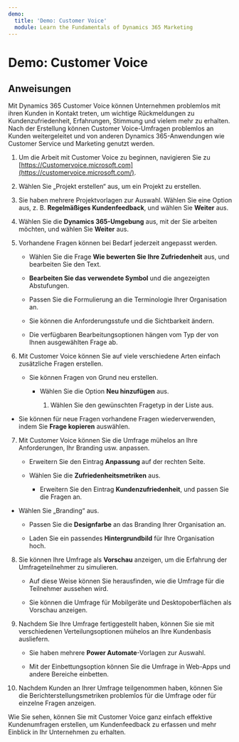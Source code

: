 ```yaml
---
demo:
  title: 'Demo: Customer Voice'
  module: Learn the Fundamentals of Dynamics 365 Marketing
---
```


# Demo: Customer Voice

## Anweisungen

Mit Dynamics 365 Customer Voice können Unternehmen problemlos mit ihren Kunden in Kontakt treten, um wichtige Rückmeldungen zu Kundenzufriedenheit, Erfahrungen, Stimmung und vielem mehr zu erhalten. Nach der Erstellung können Customer Voice-Umfragen problemlos an Kunden weitergeleitet und von anderen Dynamics 365-Anwendungen wie Customer Service und Marketing genutzt werden. 

1. Um die Arbeit mit Customer Voice zu beginnen, navigieren Sie zu [https://Customervoice.microsoft.com](https://customervoice.microsoft.com/). 

2. Wählen Sie „Projekt erstellen“ aus, um ein Projekt zu erstellen.

3. Sie haben mehrere Projektvorlagen zur Auswahl. Wählen Sie eine Option aus, z. B. **Regelmäßiges Kundenfeedback**, und wählen Sie **Weiter** aus.

4. Wählen Sie die **Dynamics 365-Umgebung** aus, mit der Sie arbeiten möchten, und wählen Sie **Weiter** aus.

5. Vorhandene Fragen können bei Bedarf jederzeit angepasst werden.

    - Wählen Sie die Frage **Wie bewerten Sie Ihre Zufriedenheit** aus, und bearbeiten Sie den Text.

    - **Bearbeiten Sie das verwendete Symbol** und die angezeigten Abstufungen. 

    - Passen Sie die Formulierung an die Terminologie Ihrer Organisation an. 

    - Sie können die Anforderungsstufe und die Sichtbarkeit ändern.

    - Die verfügbaren Bearbeitungsoptionen hängen vom Typ der von Ihnen ausgewählten Frage ab.

6. Mit Customer Voice können Sie auf viele verschiedene Arten einfach zusätzliche Fragen erstellen. 

    - Sie können Fragen von Grund neu erstellen.

        - Wählen Sie die Option **Neu hinzufügen** aus.

            1. Wählen Sie den gewünschten Fragetyp in der Liste aus.

- Sie können für neue Fragen vorhandene Fragen wiederverwenden, indem Sie **Frage kopieren** auswählen.

7. Mit Customer Voice können Sie die Umfrage mühelos an Ihre Anforderungen, Ihr Branding usw. anpassen. 

    - Erweitern Sie den Eintrag **Anpassung** auf der rechten Seite.

    - Wählen Sie die **Zufriedenheitsmetriken** aus.

        - Erweitern Sie den Eintrag **Kundenzufriedenheit**, und passen Sie die Fragen an.

- Wählen Sie „Branding“ aus.

    - Passen Sie die **Designfarbe** an das Branding Ihrer Organisation an.

    - Laden Sie ein passendes **Hintergrundbild** für Ihre Organisation hoch.

8. Sie können Ihre Umfrage als **Vorschau** anzeigen, um die Erfahrung der Umfrageteilnehmer zu simulieren. 

    - Auf diese Weise können Sie herausfinden, wie die Umfrage für die Teilnehmer aussehen wird. 

    - Sie können die Umfrage für Mobilgeräte und Desktopoberflächen als Vorschau anzeigen. 

9. Nachdem Sie Ihre Umfrage fertiggestellt haben, können Sie sie mit verschiedenen Verteilungsoptionen mühelos an Ihre Kundenbasis ausliefern.

    - Sie haben mehrere **Power Automate**-Vorlagen zur Auswahl. 

    - Mit der Einbettungsoption können Sie die Umfrage in Web-Apps und andere Bereiche einbetten. 

10. Nachdem Kunden an Ihrer Umfrage teilgenommen haben, können Sie die Berichterstellungsmetriken problemlos für die Umfrage oder für einzelne Fragen anzeigen. 

Wie Sie sehen, können Sie mit Customer Voice ganz einfach effektive Kundenumfragen erstellen, um Kundenfeedback zu erfassen und mehr Einblick in Ihr Unternehmen zu erhalten. 

 
